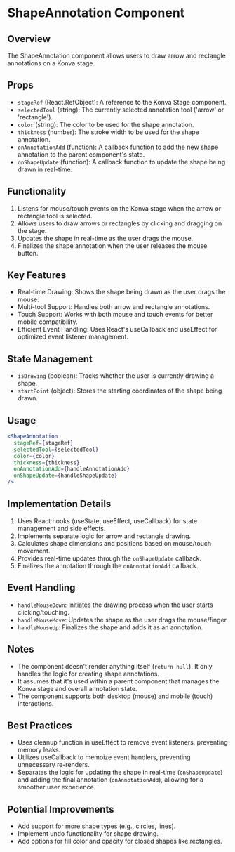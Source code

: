 # ShapeAnnotation Component

## Overview
The ShapeAnnotation component allows users to draw arrow and rectangle annotations on a Konva stage.

## Props
- `stageRef` (React.RefObject): A reference to the Konva Stage component.
- `selectedTool` (string): The currently selected annotation tool ('arrow' or 'rectangle').
- `color` (string): The color to be used for the shape annotation.
- `thickness` (number): The stroke width to be used for the shape annotation.
- `onAnnotationAdd` (function): A callback function to add the new shape annotation to the parent component's state.
- `onShapeUpdate` (function): A callback function to update the shape being drawn in real-time.

## Functionality
1. Listens for mouse/touch events on the Konva stage when the arrow or rectangle tool is selected.
2. Allows users to draw arrows or rectangles by clicking and dragging on the stage.
3. Updates the shape in real-time as the user drags the mouse.
4. Finalizes the shape annotation when the user releases the mouse button.

## Key Features
- Real-time Drawing: Shows the shape being drawn as the user drags the mouse.
- Multi-tool Support: Handles both arrow and rectangle annotations.
- Touch Support: Works with both mouse and touch events for better mobile compatibility.
- Efficient Event Handling: Uses React's useCallback and useEffect for optimized event listener management.

## State Management
- `isDrawing` (boolean): Tracks whether the user is currently drawing a shape.
- `startPoint` (object): Stores the starting coordinates of the shape being drawn.

## Usage
```jsx
<ShapeAnnotation
  stageRef={stageRef}
  selectedTool={selectedTool}
  color={color}
  thickness={thickness}
  onAnnotationAdd={handleAnnotationAdd}
  onShapeUpdate={handleShapeUpdate}
/>
```

## Implementation Details
1. Uses React hooks (useState, useEffect, useCallback) for state management and side effects.
2. Implements separate logic for arrow and rectangle drawing.
3. Calculates shape dimensions and positions based on mouse/touch movement.
4. Provides real-time updates through the `onShapeUpdate` callback.
5. Finalizes the annotation through the `onAnnotationAdd` callback.

## Event Handling
- `handleMouseDown`: Initiates the drawing process when the user starts clicking/touching.
- `handleMouseMove`: Updates the shape as the user drags the mouse/finger.
- `handleMouseUp`: Finalizes the shape and adds it as an annotation.

## Notes
- The component doesn't render anything itself (`return null`). It only handles the logic for creating shape annotations.
- It assumes that it's used within a parent component that manages the Konva stage and overall annotation state.
- The component supports both desktop (mouse) and mobile (touch) interactions.

## Best Practices
- Uses cleanup function in useEffect to remove event listeners, preventing memory leaks.
- Utilizes useCallback to memoize event handlers, preventing unnecessary re-renders.
- Separates the logic for updating the shape in real-time (`onShapeUpdate`) and adding the final annotation (`onAnnotationAdd`), allowing for a smoother user experience.

## Potential Improvements
- Add support for more shape types (e.g., circles, lines).
- Implement undo functionality for shape drawing.
- Add options for fill color and opacity for closed shapes like rectangles.